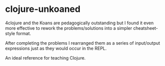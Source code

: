 # clojure-unkoaned

4clojure and the Koans are pedagogically outstanding but I found it even more effective to rework the problems/solutions into a simpler cheatsheet-style format.

After completing the problems I rearranged them as a series of input/output expressions just as they would occur in the REPL.

An ideal reference for teaching Clojure.
